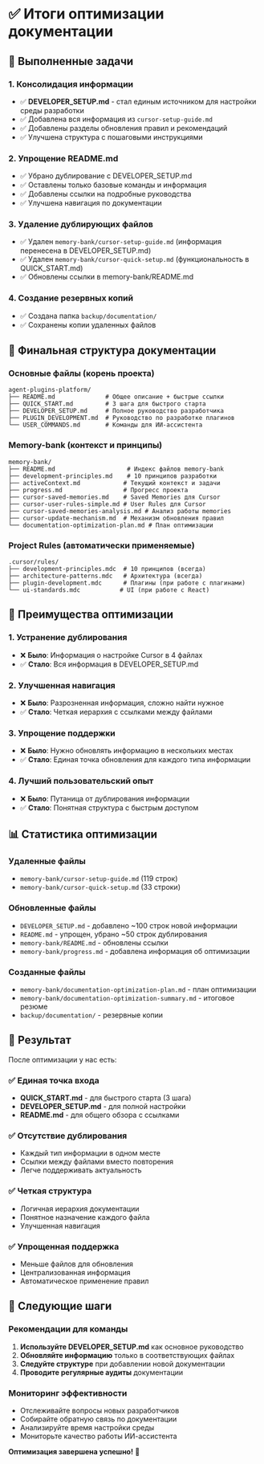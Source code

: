 # ✅ Итоги оптимизации документации

## 🎯 Выполненные задачи

### 1. Консолидация информации
- ✅ **DEVELOPER_SETUP.md** - стал единым источником для настройки среды разработки
- ✅ Добавлена вся информация из `cursor-setup-guide.md`
- ✅ Добавлены разделы обновления правил и рекомендаций
- ✅ Улучшена структура с пошаговыми инструкциями

### 2. Упрощение README.md
- ✅ Убрано дублирование с DEVELOPER_SETUP.md
- ✅ Оставлены только базовые команды и информация
- ✅ Добавлены ссылки на подробные руководства
- ✅ Улучшена навигация по документации

### 3. Удаление дублирующих файлов
- ✅ Удален `memory-bank/cursor-setup-guide.md` (информация перенесена в DEVELOPER_SETUP.md)
- ✅ Удален `memory-bank/cursor-quick-setup.md` (функциональность в QUICK_START.md)
- ✅ Обновлены ссылки в memory-bank/README.md

### 4. Создание резервных копий
- ✅ Создана папка `backup/documentation/`
- ✅ Сохранены копии удаленных файлов

## 📁 Финальная структура документации

### Основные файлы (корень проекта)
```
agent-plugins-platform/
├── README.md              # Общее описание + быстрые ссылки
├── QUICK_START.md         # 3 шага для быстрого старта
├── DEVELOPER_SETUP.md     # Полное руководство разработчика
├── PLUGIN_DEVELOPMENT.md  # Руководство по разработке плагинов
└── USER_COMMANDS.md       # Команды для ИИ-ассистента
```

### Memory-bank (контекст и принципы)
```
memory-bank/
├── README.md                    # Индекс файлов memory-bank
├── development-principles.md    # 10 принципов разработки
├── activeContext.md            # Текущий контекст и задачи
├── progress.md                 # Прогресс проекта
├── cursor-saved-memories.md    # Saved Memories для Cursor
├── cursor-user-rules-simple.md # User Rules для Cursor
├── cursor-saved-memories-analysis.md # Анализ работы memories
├── cursor-update-mechanism.md  # Механизм обновления правил
└── documentation-optimization-plan.md # План оптимизации
```

### Project Rules (автоматически применяемые)
```
.cursor/rules/
├── development-principles.mdc  # 10 принципов (всегда)
├── architecture-patterns.mdc   # Архитектура (всегда)
├── plugin-development.mdc      # Плагины (при работе с плагинами)
└── ui-standards.mdc           # UI (при работе с React)
```

## 🚀 Преимущества оптимизации

### 1. Устранение дублирования
- ❌ **Было**: Информация о настройке Cursor в 4 файлах
- ✅ **Стало**: Вся информация в DEVELOPER_SETUP.md

### 2. Улучшенная навигация
- ❌ **Было**: Разрозненная информация, сложно найти нужное
- ✅ **Стало**: Четкая иерархия с ссылками между файлами

### 3. Упрощение поддержки
- ❌ **Было**: Нужно обновлять информацию в нескольких местах
- ✅ **Стало**: Единая точка обновления для каждого типа информации

### 4. Лучший пользовательский опыт
- ❌ **Было**: Путаница от дублирования информации
- ✅ **Стало**: Понятная структура с быстрым доступом

## 📊 Статистика оптимизации

### Удаленные файлы
- `memory-bank/cursor-setup-guide.md` (119 строк)
- `memory-bank/cursor-quick-setup.md` (33 строки)

### Обновленные файлы
- `DEVELOPER_SETUP.md` - добавлено ~100 строк новой информации
- `README.md` - упрощен, убрано ~50 строк дублирования
- `memory-bank/README.md` - обновлены ссылки
- `memory-bank/progress.md` - добавлена информация об оптимизации

### Созданные файлы
- `memory-bank/documentation-optimization-plan.md` - план оптимизации
- `memory-bank/documentation-optimization-summary.md` - итоговое резюме
- `backup/documentation/` - резервные копии

## 🎯 Результат

После оптимизации у нас есть:

### ✅ Единая точка входа
- **QUICK_START.md** - для быстрого старта (3 шага)
- **DEVELOPER_SETUP.md** - для полной настройки
- **README.md** - для общего обзора с ссылками

### ✅ Отсутствие дублирования
- Каждый тип информации в одном месте
- Ссылки между файлами вместо повторения
- Легче поддерживать актуальность

### ✅ Четкая структура
- Логичная иерархия документации
- Понятное назначение каждого файла
- Улучшенная навигация

### ✅ Упрощенная поддержка
- Меньше файлов для обновления
- Централизованная информация
- Автоматическое применение правил

## 🚀 Следующие шаги

### Рекомендации для команды
1. **Используйте DEVELOPER_SETUP.md** как основное руководство
2. **Обновляйте информацию** только в соответствующих файлах
3. **Следуйте структуре** при добавлении новой документации
4. **Проводите регулярные аудиты** документации

### Мониторинг эффективности
- Отслеживайте вопросы новых разработчиков
- Собирайте обратную связь по документации
- Анализируйте время настройки среды
- Мониторьте качество работы ИИ-ассистента

**Оптимизация завершена успешно!** 🎉 
